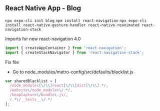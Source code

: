 ## React Native App - Blog

`npx expo-cli init blog`
`npm install react-navigation`
`npx expo-cli install react-native-gesture-handler react-native-reanimated react-navigation-stack`

Imports for new react-navigation 4.0

```js
import { createAppContainer } from 'react-navigation';
import { createStackNavigator } from 'react-navigation-stack';
```

Fix file

- Go to node_modules/metro-config/src/defaults/blacklist.js

```js
var sharedBlacklist = [
  /node_modules[\/\\]react[\/\\]dist[\/\\].*/,
  /website\/node_modules\/.*/,
  /heapCapture\/bundle\.js/,
  /.*\/__tests__\/.*/
];
```
